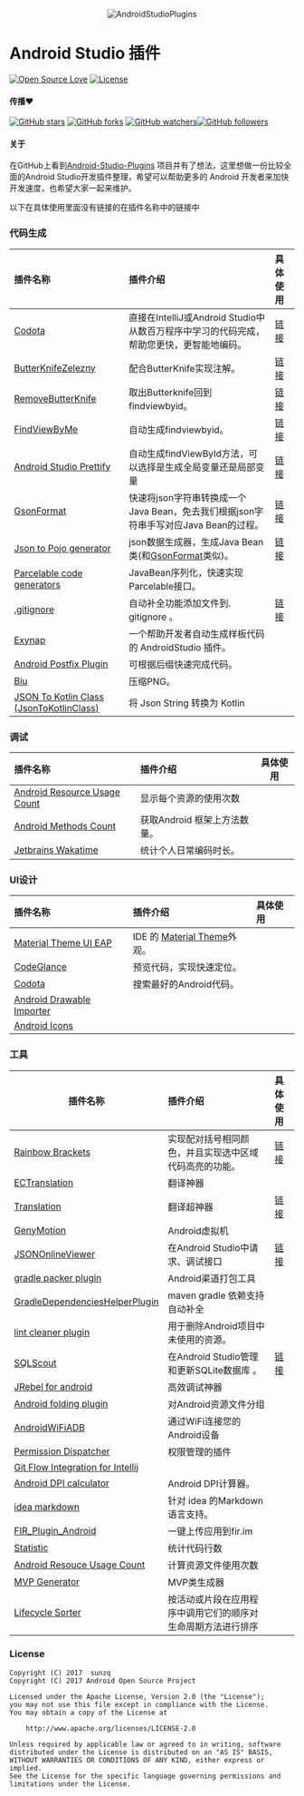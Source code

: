 <p align="center">
<img alt="AndroidStudioPlugins" src="https://github.com/sunzq19931016/Android-Studio-Plugins-cn/blob/master/assets/android_studio_plugin.png?raw=true">
</p>


# Android Studio 插件  

[![Open Source Love](https://badges.frapsoft.com/os/v1/open-source.svg?v=102)](https://opensource.org/licenses/Apache-2.0) [![License](https://img.shields.io/badge/license-Apache%202.0-blue.svg)](https://github.com/balsikandar/Android-Studio-Plugins/blob/master/LICENSE)

#### 传播:heart:

[![GitHub stars](https://img.shields.io/github/stars/sunzq19931016/Android-Studio-Plugins-cn.svg?style=social&label=Star)](https://github.com/sunzq19931016/Android-Studio-Plugins-cn) [![GitHub forks](https://img.shields.io/github/forks/sunzq19931016/Android-Studio-Plugins-cn.svg?style=social&label=Fork)](https://github.com/sunzq19931016/Android-Studio-Plugins-cn/fork) [![GitHub watchers](https://img.shields.io/github/watchers/sunzq19931016/Android-Studio-Plugins-cn.svg?style=social&label=Watch)](https://github.com/sunzq19931016/Android-Studio-Plugins-cn)[![GitHub followers](https://img.shields.io/github/followers/sunzq19931016.svg?style=social&label=Follow)](https://github.com/sunzq19931016)  

#### 关于

在GitHub上看到[Android-Studio-Plugins](https://github.com/balsikandar/Android-Studio-Plugins) 项目并有了想法，这里想做一份比较全面的Android Studio开发插件整理，希望可以帮助更多的 Android 开发者来加快开发速度，也希望大家一起来维护。

以下在具体使用里面没有链接的在插件名称中的链接中

  

### 代码生成

| 插件名称                                                     | 插件介绍                                                     | 具体使用                                                     |
| :----------------------------------------------------------- | :----------------------------------------------------------- | :----------------------------------------------------------- |
| [Codota](https://blog.codota.com/)                           | 直接在IntelliJ或Android Studio中从数百万程序中学习的代码完成，帮助您更快，更智能地编码。 | [链接](https://www.codota.com/user-guide/introduction)       |
| [ButterKnifeZelezny](https://github.com/avast/android-butterknife-zelezny) | 配合ButterKnife实现注解。                                    | [链接](https://plugins.jetbrains.com/plugin/7369-android-butterknife-zelezny) |
| [RemoveButterKnife](https://github.com/u3shadow/RemoveButterKnife) | 取出Butterknife回到findviewbyid。                            | [链接](http://www.u3coding.com/2016/06/24/androidstudio-plugin-removebutterknife-di/) |
| [FindViewByMe](https://github.com/laobie/FindViewByMe)       | 自动生成findviewbyid。                                       | [链接](https://jaeger.itscoder.com/android/2015/11/27/find-view-by-me.html) |
| [Android Studio Prettify](https://plugins.jetbrains.com/plugin/7405-android-studio-prettify) | 自动生成findViewById方法，可以选择是生成全局变量还是局部变量 | [链接](https://github.com/Haehnchen/idea-android-studio-plugin) |
| [GsonFormat](https://github.com/zzz40500/GsonFormat)         | 快速将json字符串转换成一个Java Bean，免去我们根据json字符串手写对应Java Bean的过程。 | [链接](https://plugins.jetbrains.com/plugin/7654-gsonformat) |
| [Json to Pojo generator](https://github.com/nvinayshetty/DTOnator) | json数据生成器，生成Java Bean类(和[GsonFormat](https://github.com/zzz40500/GsonFormat)类似)。 | [链接](https://plugins.jetbrains.com/plugin/7834-dto-generator) |
| [Parcelable code generators](https://github.com/mcharmas/android-parcelable-intellij-plugin) | JavaBean序列化，快速实现Parcelable接口。                     |                                                              |
| [.gitignore](https://github.com/hsz/idea-gitignore)          | 自动补全功能添加文件到. gitignore 。                         | [链接](https://plugins.jetbrains.com/plugin/7495--ignore)    |
| [Exynap](http://exynap.com/ )                                | 一个帮助开发者自动生成样板代码的 AndroidStudio 插件。        |                                                              |
| [Android Postfix Plugin](https://github.com/takahirom/android-postfix-plugin) | 可根据后缀快速完成代码。                                     |                                                              |
| [Biu](https://plugins.jetbrains.com/plugin/9788-biu)         | 压缩PNG。                                                    |                                                              |
| [JSON To Kotlin Class (JsonToKotlinClass)](https://plugins.jetbrains.com/plugin/9960-json-to-kotlin-class-jsontokotlinclass-) | 将 Json String 转换为 Kotlin                                 |                                                              |

### 调试

| 插件名称                                                     | 插件介绍                     | 具体使用 |
| :----------------------------------------------------------- | :--------------------------- | -------- |
| [Android Resource Usage Count](https://github.com/niorgai/Android-Resource-Usage-Count) | 显示每个资源的使用次数       |          |
| [Android Methods Count](https://plugins.jetbrains.com/plugin/8076-android-methods-count) | 获取Android 框架上方法数量。 |          |
| [Jetbrains Wakatime](https://github.com/wakatime/jetbrains-wakatime) | 统计个人日常编码时长。       |          |



### UI设计

| 插件名称                                                     | 插件介绍                                                     | 具体使用 |
| :----------------------------------------------------------- | :----------------------------------------------------------- | :------- |
| [Material Theme UI EAP](https://github.com/mallowigi/material-theme-jetbrains-eap) | IDE 的 [Material Theme](https://github.com/equinusocio/material-theme)外观。 |          |
| [CodeGlance](http://plugins.jetbrains.com/plugin/7275?pr=androidstudio) | 预览代码，实现快速定位。                                     |          |
| [Codota](https://plugins.jetbrains.com/plugin/7638-codota)   | 搜索最好的Android代码。                                      |          |
| [Android Drawable Importer](https://github.com/winterDroid/android-drawable-importer-intellij-plugin) |                                                              |          |
| [Android Icons](http://www.androidicons.com/)                |                                                              |          |



### 工具

| 插件名称                                                     | 插件介绍                                                     | 具体使用                                                     |
| ------------------------------------------------------------ | :----------------------------------------------------------- | :----------------------------------------------------------- |
| [Rainbow Brackets](https://github.com/izhangzhihao/intellij-rainbow-brackets) | 实现配对括号相同颜色，并且实现选中区域代码高亮的功能。       | [链接](https://plugins.jetbrains.com/plugin/10080-rainbow-brackets) |
| [ECTranslation](https://github.com/Skykai521/ECTranslation)  | 翻译神器                                                     |                                                              |
| [Translation](https://github.com/YiiGuxing/TranslationPlugin) | 翻译超神器                                                   | [链接](http://yiiguxing.github.io/TranslationPlugin/start.html) |
| [GenyMotion](https://www.genymotion.com/plugins/)            | Android虚拟机                                                |                                                              |
| [JSONOnlineViewer](https://plugins.jetbrains.com/plugin/7838-jsononlineviewer) | 在Android Studio中请求、调试接口                             | [链接](https://plugins.jetbrains.com/plugin/7838-jsononlineviewer) |
| [gradle packer plugin](https://github.com/mcxiaoke/gradle-packer-plugin) | Android渠道打包工具                                          |                                                              |
| [GradleDependenciesHelperPlugin](https://github.com/ligi/GradleDependenciesHelperPlugin) | maven gradle 依赖支持自动补全                                |                                                              |
| [lint cleaner plugin](https://github.com/marcoRS/lint-cleaner-plugin) | 用于删除Android项目中未使用的资源。                          |                                                              |
| [SQLScout](https://plugins.jetbrains.com/plugin/8322-sqlscout-sqlite-support-) | 在Android Studio管理和更新SQLite数据库 。                    | [链接](https://juejin.im/post/58e0d781a0bb9f0069ec08d3)      |
| [JRebel for android](https://plugins.jetbrains.com/plugin/7936-jrebel-for-android) | 高效调试神器                                                 |                                                              |
| [Android folding plugin](https://github.com/dmytrodanylyk/folding-plugin) | 对Android资源文件分组                                        |                                                              |
| [AndroidWiFiADB](https://github.com/pedrovgs/AndroidWiFiADB) | 通过WiFi连接您的Android设备                                  |                                                              |
| [Permission Dispatcher](https://github.com/shiraji/permissions-dispatcher-plugin) | 权限管理的插件                                               |                                                              |
| [Git Flow Integration for Intellij](https://github.com/OpherV/gitflow4idea/) |                                                              |                                                              |
| [Android DPI calculator](https://plugins.jetbrains.com/plugin/7832-android-dpi-calculator) | Android DPI计算器。                                          |                                                              |
| [idea markdown](https://github.com/nicoulaj/idea-markdown)   | 针对 idea 的Markdown语言支持。                               |                                                              |
| [FIR_Plugin_Android](https://github.com/FIRHQ/FIR_Plugin_Android) | 一键上传应用到fir.im                                         |                                                              |
| [Statistic](https://plugins.jetbrains.com/plugin/4509-statistic) | 统计代码行数                                                 |                                                              |
| [Android Resouce Usage Count](https://plugins.jetbrains.com/plugin/9885-android-resource-usage-count) | 计算资源文件使用次数                                         |                                                              |
| [MVP Generator](https://plugins.jetbrains.com/plugin/8341-mvp-generator) | MVP类生成器                                                  |                                                              |
| [Lifecycle Sorter](https://plugins.jetbrains.com/plugin/7742-lifecycle-sorter) | 按活动或片段在应用程序中调用它们的顺序对生命周期方法进行排序 |                                                              |



### License

```
Copyright (C) 2017  sunzq
Copyright (C) 2017 Android Open Source Project

Licensed under the Apache License, Version 2.0 (the "License");
you may not use this file except in compliance with the License.
You may obtain a copy of the License at

    http://www.apache.org/licenses/LICENSE-2.0

Unless required by applicable law or agreed to in writing, software
distributed under the License is distributed on an "AS IS" BASIS,
WITHOUT WARRANTIES OR CONDITIONS OF ANY KIND, either express or implied.
See the License for the specific language governing permissions and
limitations under the License.
```

